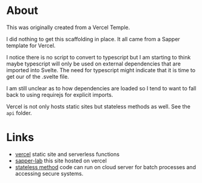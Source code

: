 # About
This was originally created from a Vercel Temple.

I did nothing to get this scaffolding in place.  It all came from a Sapper template for Vercel.  

I notice there is no script to convert to typescript but I am starting to think maybe typescript will only be used on external dependencies that are imported into Svelte.  The need for typescript might indicate that it is time to get our of the .svelte file.  

I am still unclear as to how dependencies are loaded so I tend to want to fall back to using requirejs for explicit imports.

Vercel is not only hosts static sites but stateless methods as well.  See the `api` folder.

# Links
* [vercel](https://vercel.com) static site and serverless functions
* [sapper-lab](https://sapper-lab.vercel.app/) this site hosted on vercel
* [stateless method](https://sapper-lab.vercel.app/api/echo?hello=world) code can run on cloud server for batch processes and accessing secure systems.